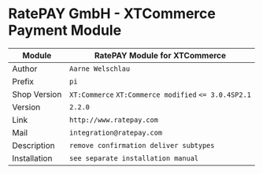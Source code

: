 RatePAY GmbH - XTCommerce Payment Module
============================================

|Module | RatePAY Module for XTCommerce
|------|----------
|Author | `Aarne Welschlau`
|Prefix | `pi`
|Shop Version | `XT:Commerce` `XT:Commerce modified` `<= 3.0.4SP2.1`
|Version | `2.2.0`
|Link | `http://www.ratepay.com`
|Mail | `integration@ratepay.com`
|Description | `remove confirmation deliver subtypes`
|Installation | `see separate installation manual`